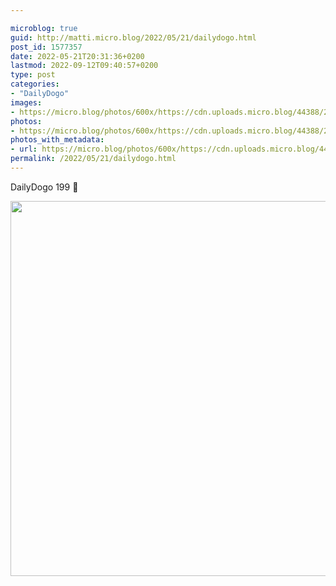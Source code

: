 ```yaml
---

microblog: true
guid: http://matti.micro.blog/2022/05/21/dailydogo.html
post_id: 1577357
date: 2022-05-21T20:31:36+0200
lastmod: 2022-09-12T09:40:57+0200
type: post
categories:
- "DailyDogo"
images:
- https://micro.blog/photos/600x/https://cdn.uploads.micro.blog/44388/2022/6714bae76c.jpg
photos:
- https://micro.blog/photos/600x/https://cdn.uploads.micro.blog/44388/2022/6714bae76c.jpg
photos_with_metadata:
- url: https://micro.blog/photos/600x/https://cdn.uploads.micro.blog/44388/2022/6714bae76c.jpg
permalink: /2022/05/21/dailydogo.html
---
```

DailyDogo 199 🐶

<img src="https://micro.blog/photos/600x/https://blog.martin-haehnel.de/uploads/2022/6714bae76c.jpg" width="600" height="600" alt="" />

